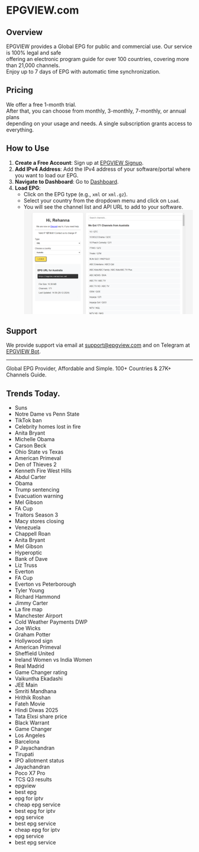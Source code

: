 # EPGVIEW.com



## Overview
EPGVIEW provides a Global EPG for public and commercial use. Our service is 100% legal and safe\
offering an electronic program guide for over 100 countries, covering more than 21,000 channels.\
Enjoy up to 7 days of EPG with automatic time synchronization.

## Pricing
We offer a free 1-month trial. \
After that, you can choose from monthly, 3-monthly, 7-monthly, or annual plans \
depending on your usage and needs. A single subscription grants access to everything.

## How to Use
1. **Create a Free Account**: Sign up at [EPGVIEW Signup](https://epgview.com/signup.php).
2. **Add IPv4 Address**: Add the IPv4 address of your software/portal where you want to load our EPG.
3. **Navigate to Dashboard**: Go to [Dashboard](https://epgview.com/dashboard.php).
4. **Load EPG**:
   - Click on the EPG type (e.g., `xml` or `xml.gz`).
   - Select your country from the dropdown menu and click on `Load`.
   - You will see the channel list and API URL to add to your software.
![EPGVIEW](img/dashboard.png)
## Support
We provide support via email at [support@epgview.com](mailto:support@epgview.com) and on Telegram at [EPGVIEW Bot](https://t.me/epgview_bot).

---

Global EPG Provider, Affordable and Simple. 100+ Countries & 27K+ Channels Guide.

## Trends Today.

- Suns
- Notre Dame vs Penn State
- TikTok ban
- Celebrity homes lost in fire
- Anita Bryant
- Michelle Obama
- Carson Beck
- Ohio State vs Texas
- American Primeval
- Den of Thieves 2
- Kenneth Fire West Hills
- Abdul Carter
- Obama
- Trump sentencing
- Evacuation warning
- Mel Gibson
- FA Cup
- Traitors Season 3
- Macy stores closing
- Venezuela
- Chappell Roan
- Anita Bryant
- Mel Gibson
- Hyperoptic
- Bank of Dave
- Liz Truss
- Everton
- FA Cup
- Everton vs Peterborough
- Tyler Young
- Richard Hammond
- Jimmy Carter
- La fire map
- Manchester Airport
- Cold Weather Payments DWP
- Joe Wicks
- Graham Potter
- Hollywood sign
- American Primeval
- Sheffield United
- Ireland Women vs India Women
- Real Madrid
- Game Changer rating
- Vaikuntha Ekadashi
- JEE Main
- Smriti Mandhana
- Hrithik Roshan
- Fateh Movie
- Hindi Diwas 2025
- Tata Elxsi share price
- Black Warrant
- Game Changer
- Los Angeles
- Barcelona
- P Jayachandran
- Tirupati
- IPO allotment status
- Jayachandran
- Poco X7 Pro
- TCS Q3 results
- epgview
- best epg
- epg for iptv
- cheap epg service
- best epg for iptv
- epg service
- best epg service
- cheap epg for iptv
- epg service
- best epg service
